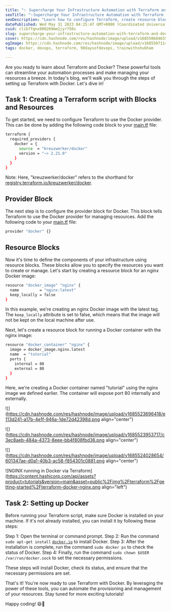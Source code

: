 ```yaml
---
title: "✨ Supercharge Your Infrastructure Automation with Terraform and Docker🐳"
seoTitle: "✨Supercharge Your Infrastructure Automation with Terraform and Docker✔"
seoDescription: "Learn how to configure Terraform, create resource blocks, and leverage Docker to supercharge your automation workflows. 🛠️💡"
datePublished: Wed May 31 2023 04:25:47 GMT+0000 (Coordinated Universal Time)
cuid: clib7fqnx000209mm2jyr750s
slug: supercharge-your-infrastructure-automation-with-terraform-and-docker
cover: https://cdn.hashnode.com/res/hashnode/image/upload/v1685506846550/3cdf8ef8-2a44-4316-bffa-bcf31841e8f2.png
ogImage: https://cdn.hashnode.com/res/hashnode/image/upload/v1685507114353/1d605d03-c50b-42cc-834e-a198424e96f6.png
tags: docker, devops, terraform, 90daysofdevops, trainwithshubham

---
```


Are you ready to learn about Terraform and Docker? These powerful tools can streamline your automation processes and make managing your resources a breeze. In today's blog, we'll walk you through the steps of setting up Terraform with Docker. Let's dive in!

## Task 1: Creating a Terraform script with Blocks and Resources

To get started, we need to configure Terraform to use the Docker provider. This can be done by adding the following code block to your [main.tf](http://main.tf) file:

```bash
terraform {
  required_providers {
    docker = {
      source  = "kreuzwerker/docker"
      version = "~> 2.21.0"
    }
  }
}
```

Note: Here, "kreuzwerker/docker" refers to the shorthand for [registry.terraform.io/kreuzwerker/docker](http://registry.terraform.io/kreuzwerker/docker).

## Provider Block

The next step is to configure the provider block for Docker. This block tells Terraform to use the Docker provider for managing resources. Add the following code to your [main.tf](http://main.tf) file:

```bash
provider "docker" {}
```

## Resource Blocks

Now it's time to define the components of your infrastructure using resource blocks. These blocks allow you to specify the resources you want to create or manage. Let's start by creating a resource block for an nginx Docker image:

```bash
resource "docker_image" "nginx" {
  name         = "nginx:latest"
  keep_locally = false
}
```

In this example, we're creating an nginx Docker image with the latest tag. The `keep_locally` attribute is set to false, which means that the image will not be kept on the local machine after use.

Next, let's create a resource block for running a Docker container with the nginx image:

```bash
resource "docker_container" "nginx" {
  image = docker_image.nginx.latest
  name  = "tutorial"
  ports {
    internal = 80
    external = 80
  }
}
```

Here, we're creating a Docker container named "tutorial" using the nginx image we defined earlier. The container will expose port 80 internally and externally.

![](https://cdn.hashnode.com/res/hashnode/image/upload/v1685523696418/e113d241-a17b-4e1f-946a-1de72d42398d.png align="center")

![](https://cdn.hashnode.com/res/hashnode/image/upload/v1685523953717/c3ec8aeb-484a-4373-8eee-bb4f808fbd36.png align="center")

![](https://cdn.hashnode.com/res/hashnode/image/upload/v1685524028654/601347ae-d0a1-40b3-ac58-f854301c0881.png align="center")

![NGINX running in Docker via Terraform](https://content.hashicorp.com/api/assets?product=tutorials&version=main&asset=public%2Fimg%2Fterraform%2Fgetting-started%2Fterraform-docker-nginx.png align="left")

## Task 2: Setting up Docker

Before running your Terraform script, make sure Docker is installed on your machine. If it's not already installed, you can install it by following these steps:

Step 1: Open the terminal or command prompt. Step 2: Run the command `sudo apt-get install` [`docker.io`](http://docker.io) to install Docker. Step 3: After the installation is complete, run the command `sudo docker ps` to check the status of Docker. Step 4: Finally, run the command `sudo chown $USER /var/run/docker.sock` to set the necessary permissions.

These steps will install Docker, check its status, and ensure that the necessary permissions are set.

That's it! You're now ready to use Terraform with Docker. By leveraging the power of these tools, you can automate the provisioning and management of your resources. Stay tuned for more exciting tutorials!

Happy coding! 😄🚀